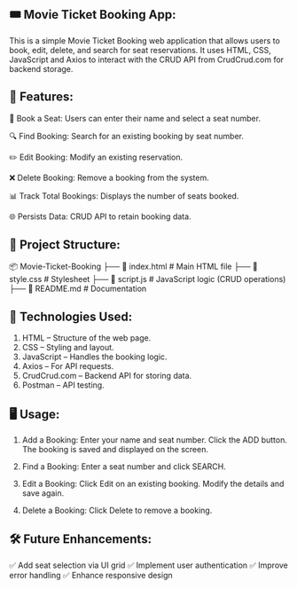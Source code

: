 🎟️ Movie Ticket Booking App:
-----------------------------
This is a simple Movie Ticket Booking web application that allows users to book, edit, delete, and search for seat reservations. It uses HTML, CSS, JavaScript and Axios to interact with the CRUD API from CrudCrud.com for backend storage.


🚀 Features:
-------------
🎫 Book a Seat: Users can enter their name and select a seat number.

🔍 Find Booking: Search for an existing booking by seat number.

✏️ Edit Booking: Modify an existing reservation.

❌ Delete Booking: Remove a booking from the system.

📊 Track Total Bookings: Displays the number of seats booked.

🌐 Persists Data: CRUD API to retain booking data.


📂 Project Structure:
----------------------
📦 Movie-Ticket-Booking
├── 📜 index.html        # Main HTML file
├── 📜 style.css         # Stylesheet
├── 📜 script.js         # JavaScript logic (CRUD operations)
├── 📜 README.md         # Documentation


🔧 Technologies Used:
----------------------
1. HTML – Structure of the web page.
2. CSS – Styling and layout.
3. JavaScript – Handles the booking logic.
4. Axios – For API requests.
5. CrudCrud.com – Backend API for storing data.
6. Postman – API testing.


🖥️ Usage:
----------
1. Add a Booking:
Enter your name and seat number.
Click the ADD button.
The booking is saved and displayed on the screen.

2. Find a Booking:
Enter a seat number and click SEARCH.

3. Edit a Booking:
Click Edit on an existing booking.
Modify the details and save again.

4. Delete a Booking:
Click Delete to remove a booking.


🛠️ Future Enhancements:
------------------------
✅ Add seat selection via UI grid
✅ Implement user authentication
✅ Improve error handling
✅ Enhance responsive design
